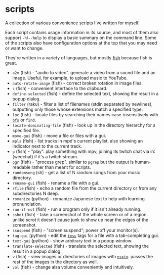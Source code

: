 # scripts

A collection of various convenience scripts I've written for myself.

Each script contains usage information in its source, and most of them also support `-h`/`--help` to display a basic summary on the command line. Some of the scripts also have configuration options at the top that you may need or want to change.

They're written in a variety of languages, but mostly [fish](https://fishshell.com/) because fish is great.

* `a2v` (fish) - "audio to video". generate a video from a sound file and an image. Useful, for example, to upload music to YouTube.
* `auto-rotate-image` (fish) - correct broken rotation in image files.
* `c` (fish) - convenient interface to the clipboard.
* `define-selected` (fish) - define the selected text, showing the result in a popup dialog.
* `filter` (raku) - filter a list of filenames (stdin separated by newlines), outputting only those whose extensions match a specified type.
* `loc` (fish) - locate files by searching their names case-insensitively with [`bfs`](https://github.com/tavianator/bfs) or `find`.
* `locate-dominating-file` (fish) - look up in the directory hierarchy for a specified file.
* `move-gui` (fish) - move a file or files with a gui.
* `mpls` (fish) - list tracks in mpd's current playlist, also showing an indicator next to the current track.
* `p` (fish) - "play". play something with mpv, joining its twitch chat via irc (weechat) if it's a twitch stream.
* `pgr` (fish) - "process grep". similar to `pgrep` but the output is human-readable rather than meant for scripts.
* `randomsong` (sh) - get a list of N random songs from your music directory.
* `rename-gui` (fish) - rename a file with a gui.
* `rfile` (fish) - echo a random file from the current directory or from any subdirectories N deep.
* `romanize` (python) - romanize Japanese text to help with learning pronunciation.
* `run-if-not` (fish) - run a program only if it isn't already running.
* `sshot` (fish) - take a screenshot of the whole screen or of a region. unlike scrot it doesn't cause junk to show up near the edges of the screenshot.
* `ssuspend` (fish) - "screen suspend"; power off your monitor(s).
* `tag-gui` (python) - edit the [`tmsu`](https://github.com/oniony/TMSU) tags for a file with a tab-completing gui.
* `text-gui` (python) - show arbitrary text in a popup window.
* `translate-selected` (fish) - translate the selected text, showing the result in a popup dialog.
* `v` (fish) - view images or directories of images with [`nsxiv`](https://github.com/nsxiv/nsxiv). passes the rest of the images in the directory as well.
* `vol` (fish) - change alsa volume conveniently and intuitively.
